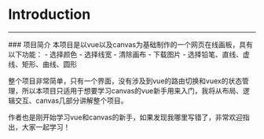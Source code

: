 # Introduction
<hr>
### 项目简介
本项目是以vue以及canvas为基础制作的一个网页在线画板，具有以下功能：
- 选择颜色
- 选择线宽
- 清除画布
- 下载图片
- 选择铅笔、直线、虚线、矩形、曲线、圆形

整个项目非常简单，只有一个界面，没有涉及到vue的路由切换和vuex的状态管理，所以本项目只适用于想要学习canvas的vue新手用来入门，我将从布局、逻辑交互、canvas几部分讲解整个项目。

作者也是刚开始学习vue和canvas的新手，如果发现我哪里写错了，非常欢迎指出，大家一起学习！


